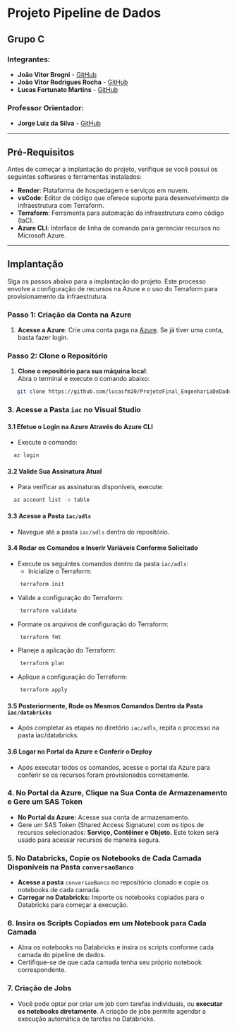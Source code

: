 # Projeto Pipeline de Dados

## Grupo C

### Integrantes:
- **João Vitor Brogni** - [GitHub](https://github.com/Jvbrogni)
- **João Vitor Rodrigues Rocha** - [GitHub](https://github.com/JoaoVitorRodriguesRocha)
- **Lucas Fortunato Martins** - [GitHub](https://github.com/lucasfm20)

### Professor Orientador:
- **Jorge Luiz da Silva** - [GitHub](https://github.com/jlsilva01)

---

## Pré-Requisitos

Antes de começar a implantação do projeto, verifique se você possui os seguintes softwares e ferramentas instalados:

- **Render**: Plataforma de hospedagem e serviços em nuvem.
- **vsCode**: Editor de código que oferece suporte para desenvolvimento de infraestrutura com Terraform.
- **Terraform**: Ferramenta para automação da infraestrutura como código (IaC).
- **Azure CLI**: Interface de linha de comando para gerenciar recursos no Microsoft Azure.

---

## Implantação

Siga os passos abaixo para a implantação do projeto. Este processo envolve a configuração de recursos na Azure e o uso do Terraform para provisionamento da infraestrutura.

### Passo 1: Criação da Conta na Azure
1. **Acesse a Azure**: Crie uma conta paga na [Azure](https://portal.azure.com). Se já tiver uma conta, basta fazer login.

### Passo 2: Clone o Repositório
1. **Clone o repositório para sua máquina local**:  
   Abra o terminal e execute o comando abaixo:

```bash
   git clone https://github.com/lucasfm20/ProjetoFinal_EngenhariaDeDados.git
```

### 3. Acesse a Pasta `iac` no Visual Studio

#### 3.1 Efetue o Login na Azure Através do Azure CLI
- Execute o comando:
```bash
  az login
```

#### 3.2 Valide Sua Assinatura Atual
- Para verificar as assinaturas disponíveis, execute:
```bash
  az account list -o table
```

#### 3.3 Acesse a Pasta `iac/adls`
- Navegue até a pasta `iac/adls` dentro do repositório.

#### 3.4 Rodar os Comandos e Inserir Variáveis Conforme Solicitado
- Execute os seguintes comandos dentro da pasta `iac/adls`:
  - Inicialize o Terraform:
```bash
    terraform init
```
  - Valide a configuração do Terraform:
```bash
    terraform validate
```
  - Formate os arquivos de configuração do Terraform:
```bash
    terraform fmt
```
  - Planeje a aplicação do Terraform:
```bash
    terraform plan
```
  - Aplique a configuração do Terraform:
```bash
    terraform apply
```

#### 3.5 Posteriormente, Rode os Mesmos Comandos Dentro da Pasta `iac/databricks`
- Após completar as etapas no diretório `iac/adls`, repita o processo na pasta iac/databricks.

#### 3.6 Logar no Portal da Azure e Conferir o Deploy
- Após executar todos os comandos, acesse o portal da Azure para conferir se os recursos foram provisionados corretamente.

### 4. No Portal da Azure, Clique na Sua Conta de Armazenamento e Gere um SAS Token
- **No Portal da Azure:** Acesse sua conta de armazenamento.
- Gere um SAS Token (Shared Access Signature) com os tipos de recursos selecionados: **Serviço, Contêiner e Objeto.** Este token será usado para acessar recursos de maneira segura.

### 5. No Databricks, Copie os Notebooks de Cada Camada Disponíveis na Pasta `conversaoBanco`
- **Acesse a pasta** `conversaoBanco` no repositório clonado e copie os notebooks de cada camada.
- **Carregar no Databricks:** Importe os notebooks copiados para o Databricks para começar a execução.

### 6. Insira os Scripts Copiados em um Notebook para Cada Camada
- Abra os notebooks no Databricks e insira os scripts conforme cada camada do pipeline de dados.
- Certifique-se de que cada camada tenha seu próprio notebook correspondente.

### 7. Criação de Jobs
- Você pode optar por criar um job com tarefas individuais, ou **executar os notebooks diretamente**. A criação de jobs permite agendar a execução automática de tarefas no Databricks.